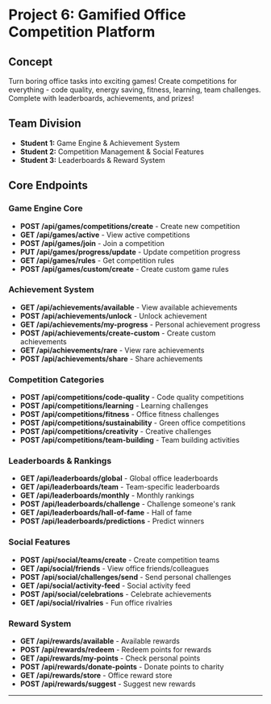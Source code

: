 
# Project 6: Gamified Office Competition Platform

## Concept
Turn boring office tasks into exciting games! Create competitions for everything - code quality, energy saving, fitness, learning, team challenges. Complete with leaderboards, achievements, and prizes!

## Team Division
- **Student 1:** Game Engine & Achievement System
- **Student 2:** Competition Management & Social Features
- **Student 3:** Leaderboards & Reward System

## Core Endpoints

### Game Engine Core
- **POST /api/games/competitions/create** - Create new competition
- **GET /api/games/active** - View active competitions
- **POST /api/games/join** - Join a competition
- **PUT /api/games/progress/update** - Update competition progress
- **GET /api/games/rules** - Get competition rules
- **POST /api/games/custom/create** - Create custom game rules

### Achievement System
- **GET /api/achievements/available** - View available achievements
- **POST /api/achievements/unlock** - Unlock achievement
- **GET /api/achievements/my-progress** - Personal achievement progress
- **POST /api/achievements/create-custom** - Create custom achievements
- **GET /api/achievements/rare** - View rare achievements
- **POST /api/achievements/share** - Share achievements

### Competition Categories
- **POST /api/competitions/code-quality** - Code quality competitions
- **POST /api/competitions/learning** - Learning challenges
- **POST /api/competitions/fitness** - Office fitness challenges
- **POST /api/competitions/sustainability** - Green office competitions
- **POST /api/competitions/creativity** - Creative challenges
- **POST /api/competitions/team-building** - Team building activities

### Leaderboards & Rankings
- **GET /api/leaderboards/global** - Global office leaderboards
- **GET /api/leaderboards/team** - Team-specific leaderboards
- **GET /api/leaderboards/monthly** - Monthly rankings
- **POST /api/leaderboards/challenge** - Challenge someone's rank
- **GET /api/leaderboards/hall-of-fame** - Hall of fame
- **POST /api/leaderboards/predictions** - Predict winners

### Social Features
- **POST /api/social/teams/create** - Create competition teams
- **GET /api/social/friends** - View office friends/colleagues
- **POST /api/social/challenges/send** - Send personal challenges
- **GET /api/social/activity-feed** - Social activity feed
- **POST /api/social/celebrations** - Celebrate achievements
- **GET /api/social/rivalries** - Fun office rivalries

### Reward System
- **GET /api/rewards/available** - Available rewards
- **POST /api/rewards/redeem** - Redeem points for rewards
- **GET /api/rewards/my-points** - Check personal points
- **POST /api/rewards/donate-points** - Donate points to charity
- **GET /api/rewards/store** - Office reward store
- **POST /api/rewards/suggest** - Suggest new rewards

---
